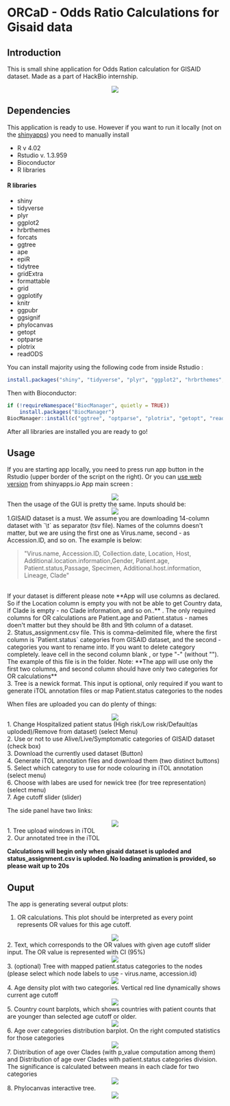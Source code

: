 # ORCaD - **O**dds **R**atio **Ca**lculations for **G**isaid data
## Introduction
This is small shine application for Odds Ration calculation for GISAID dataset. Made as a part of HackBio internship. 

<div align='center'>
  <img src='https://github.com/pavlohrab/GISAID_phylo/blob/master/ORCaD/Images/intro.png'>
</div>

## Dependencies 

This application is ready to use. However if you want to run it locally (not on the [shinyapps](https://biopavlohrab.shinyapps.io/ORCaG/)) you need to manually install
- R v 4.02
- Rstudio v. 1.3.959
- Bioconductor
- R libraries

#### R libraries 
- shiny
- tidyverse
- plyr
- ggplot2
- hrbrthemes
- forcats
- ggtree
- ape
- epiR
- tidytree
- gridExtra
- formattable
- grid
- ggplotify
- knitr
- ggpubr
- ggsignif
- phylocanvas
- getopt
- optparse
- plotrix
- readODS

You can install majority using the following code from inside Rstudio :
```R
install.packages("shiny", "tidyverse", "plyr", "ggplot2", "hrbrthemes", "forcats", "ape", "epiR", "tidytree", "gridExtra", "formattable", "grid", "ggplotify", "knitr", "ggpubr", "ggsignif", "phylocanvas"  )
```
Then with Bioconductor:
```R
if (!requireNamespace("BiocManager", quietly = TRUE))
    install.packages("BiocManager")
BiocManager::install(c("ggtree", "optparse", "plotrix", "getopt", "readODS"))
```

After all libraries are installed you are ready to go!

## Usage
If you are starting app locally, you need to press run app button in the Rstudio (upper border of the script on the right). Or you can [use web version](https://biopavlohrab.shinyapps.io/ORCaG/) from shinyapps.io
App main screen :
<div align='center'>
  <img src='https://github.com/pavlohrab/GISAID_phylo/blob/master/ORCaD/Images/main_screen.png'>
</div>
Then the usage of the GUI is pretty the same. Inputs should be:
<div align='center'>
  <img src='https://github.com/pavlohrab/GISAID_phylo/blob/master/ORCaD/Images/inputs.png'>
</div>
1.GISAID dataset is a must. We assume you are downloading 14-column dataset with `\t` as separator (tsv file). Names of the columns doesn't matter, but we are using the first one as Virus.name, second - as Accession.ID, and so on. The example is below:
<br>

>"Virus.name, Accession.ID, Collection.date, Location, Host, Additional.location.information,Gender, Patient.age, Patient.status,Passage, Specimen, Additional.host.information, Lineage, Clade"
 <br> 
If your dataset is different please note **App will use columns as declared. So if the Location column is empty you with not be able to get Country data, if Clade is empty - no Clade information, and so on..** . The only required columns for OR calculations are Patient.age and Patient.status - names doen't matter but they should be 8th and 9th column of a dataset. <br>
2. Status_assignment.csv file. This is comma-delimited file, where the first column is `Patient.status` categories from GISAID dataset, and the second - categories you want to rename into. If you want to delete category completely. leave cell in the second column blank , or type "-" (without ""). <br> The example of this file is in the folder. Note: **The app will use only the first two columns, and second column should have only two categories for OR calculations**  <br>
3. Tree is a newick format. This input is optional, only required if you want to generate iTOL annotation files or map Patient.status categories to the nodes <br>

When files are uploaded you can do plenty of things:
<div align='center'>
  <img src='https://github.com/pavlohrab/GISAID_phylo/blob/master/ORCaD/Images/controls.png'>
</div>
1. Change Hospitalized patient status (High risk/Low risk/Default(as uploded)/Remove from dataset) (select Menu) <br>
2. Use or not to use Alive/Live/Symptomatic categories of GISAID dataset (check box) <br>
3. Download the currently used dataset (Button) <br>
4. Generate iTOL annotation files and download them (two distinct buttons) <br>
5. Select which category to use for node colouring in iTOL annotation (select menu) <br>
6. Choose with labes are used for newick tree (for tree representation) (select menu) <br>
7. Age cutoff slider (slider) <br>

The side panel have two links:
<div align='center'>
  <img src='https://github.com/pavlohrab/GISAID_phylo/blob/master/ORCaD/Images/links.png'>
</div>
1. Tree upload windows in iTOL <br>
2. Our annotated tree in the iTOL <br>

**Calculations will begin only when gisaid dataset is uploded and status_assignment.csv is uploded. No loading animation is provided, so please wait up to 20s**

## Ouput
The app is generating several output plots:
1. OR calculations. This plot should be interpreted as every point represents OR values for this age cutoff.
<div align='center'>
  <img src='https://github.com/pavlohrab/GISAID_phylo/blob/master/ORCaD/Images/OR_plot.png'>
</div>
2. Text, which corresponds to the OR values with given age cutoff slider input. The OR value is represented with CI (95%)
<div align='center'>
  <img src='https://github.com/pavlohrab/GISAID_phylo/blob/master/ORCaD/Images/OR_text.png'>
</div>
3. (optional) Tree with mapped patient.status categories to the nodes (please select which node labels to use - virus.name, accession.id)
<div align='center'>
  <img src='https://github.com/pavlohrab/GISAID_phylo/blob/master/ORCaD/Images/ggtree.png'>
</div>
4. Age density plot with two categories. Vertical red line dynamically shows current age cutoff
<div align='center'>
  <img src='https://github.com/pavlohrab/GISAID_phylo/blob/master/ORCaD/Images/age_dens.png'>
</div>
5. Country count barplots, which shows countries with patient counts that are younger than selected age cutoff or older.
<div align='center'>
  <img src='https://github.com/pavlohrab/GISAID_phylo/blob/master/ORCaD/Images/barplots.png'>
</div>
6. Age over categories distribution barplot. On the right computed statistics for those categories
<div align='center'>
  <img src='https://github.com/pavlohrab/GISAID_phylo/blob/master/ORCaD/Images/age_box.png'>
</div>
7. Distribution of age over Clades (with p_value computation among them) and Distribution of age over Clades with patient.status categories division. The significance is calculated between means in each clade for two categories
<div align='center'>
  <img src='https://github.com/pavlohrab/GISAID_phylo/blob/master/ORCaD/Images/clade_box.png'>
</div>
8. Phylocanvas interactive tree. 
<div align='center'>
  <img src='https://github.com/pavlohrab/GISAID_phylo/blob/master/ORCaD/Images/phylocanvas.png'>
</div>

